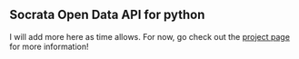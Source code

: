 ## Socrata Open Data API for python

I will add more here as time allows. For now, go check out the 
[project page](http://www.jdstemmler.com/soda) for more information!

